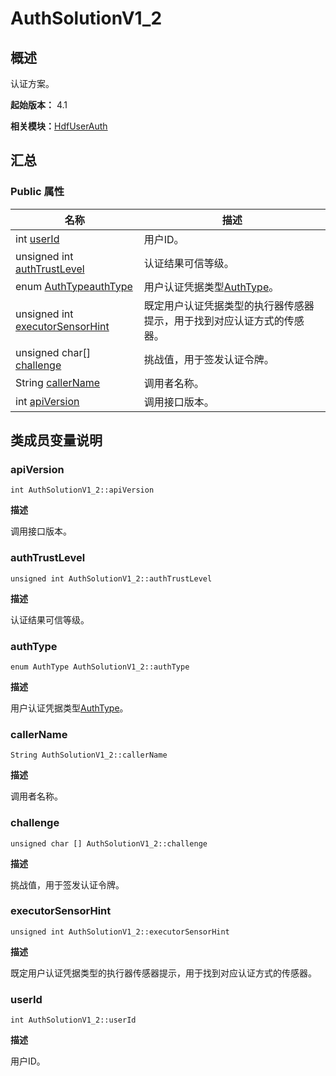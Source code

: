 # AuthSolutionV1_2


## 概述

认证方案。

**起始版本：** 4.1

**相关模块：**[HdfUserAuth](_hdf_user_auth_v12.md)


## 汇总


### Public 属性

| 名称 | 描述 | 
| -------- | -------- |
| int [userId](#userid) | 用户ID。  | 
| unsigned int [authTrustLevel](#authtrustlevel) | 认证结果可信等级。  | 
| enum [AuthType](_hdf_user_auth_v12.md#authtype)[authType](#authtype) | 用户认证凭据类型[AuthType](_hdf_user_auth_v12.md#authtype)。  | 
| unsigned int [executorSensorHint](#executorsensorhint) | 既定用户认证凭据类型的执行器传感器提示，用于找到对应认证方式的传感器。  | 
| unsigned char[] [challenge](#challenge) | 挑战值，用于签发认证令牌。  | 
| String [callerName](#callername) | 调用者名称。  | 
| int [apiVersion](#apiversion) | 调用接口版本。  | 


## 类成员变量说明


### apiVersion

```
int AuthSolutionV1_2::apiVersion
```
**描述**

调用接口版本。


### authTrustLevel

```
unsigned int AuthSolutionV1_2::authTrustLevel
```
**描述**

认证结果可信等级。


### authType

```
enum AuthType AuthSolutionV1_2::authType
```
**描述**

用户认证凭据类型[AuthType](_hdf_user_auth_v12.md#authtype)。


### callerName

```
String AuthSolutionV1_2::callerName
```
**描述**

调用者名称。


### challenge

```
unsigned char [] AuthSolutionV1_2::challenge
```
**描述**

挑战值，用于签发认证令牌。


### executorSensorHint

```
unsigned int AuthSolutionV1_2::executorSensorHint
```
**描述**

既定用户认证凭据类型的执行器传感器提示，用于找到对应认证方式的传感器。


### userId

```
int AuthSolutionV1_2::userId
```
**描述**

用户ID。
